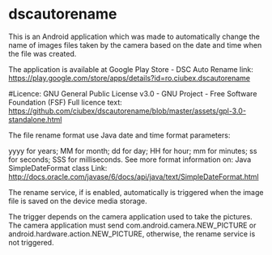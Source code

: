 # dscautorename
This is an Android application which was made to automatically change the name of images files taken by the camera based on the date and time when the file was created.

The application is available at Google Play Store - DSC Auto Rename
link: https://play.google.com/store/apps/details?id=ro.ciubex.dscautorename

#Licence:
GNU General Public License v3.0 - GNU Project - Free Software Foundation (FSF)
Full licence text: https://github.com/ciubex/dscautorename/blob/master/assets/gpl-3.0-standalone.html

The file rename format use Java date and time format parameters:

yyyy for years;
MM for month;
dd for day;
HH for hour;
mm for minutes;
ss for seconds;
SSS for milliseconds.
See more format information on: Java SimpleDateFormat class
Link: http://docs.oracle.com/javase/6/docs/api/java/text/SimpleDateFormat.html

The rename service, if is enabled, automatically is triggered when the image file is saved on the device media storage.

The trigger depends on the camera application used to take the pictures. The camera application must send com.android.camera.NEW_PICTURE or android.hardware.action.NEW_PICTURE, otherwise, the rename service is not triggered.
